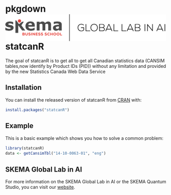 
<!-- README.md is generated from README.Rmd. Please edit that file -->

# pkgdown <img src="man/figures/LOGO.png" align="right" />

# statcanR

<!-- badges: start -->

<!-- badges: end -->

The goal of statcanR is to get all to get all Canadian statistics data
(CANSIM tables,now identify by Product IDs (PID)) without any limitation
and provided by the new Statistics Canada Web Data Service

## Installation

You can install the released version of statcanR from
[CRAN](https://CRAN.R-project.org) with:

``` r
install.packages("statcanR")
```

## Example

This is a basic example which shows you how to solve a common problem:

``` r
library(statcanR)
data <- getCansimTbl("14-10-0063-01", "eng")
```

## SKEMA Global Lab in AI

For more information on the SKEMA Global Lab in AI or the SKEMA Quantum Studio, you can visit our [website](https://skemagloballab.io/).
